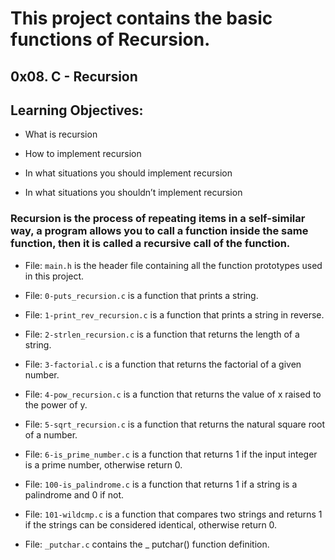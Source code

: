 # This project contains the basic functions of Recursion.

## 0x08. C - Recursion

## Learning Objectives:

- What is recursion

- How to implement recursion

- In what situations you should implement recursion

- In what situations you shouldn’t implement recursion

### Recursion is the process of repeating items in a self-similar way, a program allows you to call a function inside the same function, then it is called a recursive call of the function.

- File: `main.h` is the header file containing all the function prototypes used in this project.

- File: `0-puts_recursion.c` is a function that prints a string.

- File: `1-print_rev_recursion.c` is a function that prints a string in reverse.

- File: `2-strlen_recursion.c` is a function that returns the length of a string.

- File: `3-factorial.c` is a function that returns the factorial of a given number.

- File: `4-pow_recursion.c` is a function that returns the value of x raised to the power of y.

- File: `5-sqrt_recursion.c` is a function that returns the natural square root of a number.

- File: `6-is_prime_number.c` is a function that returns 1 if the input integer is a prime number, otherwise return 0.

- File: `100-is_palindrome.c` is a function that returns 1 if a string is a palindrome and 0 if not.

- File: `101-wildcmp.c` is a function that compares two strings and returns 1 if the strings can be considered identical, otherwise return 0.

- File: `_putchar.c` contains the _ putchar() function definition.
